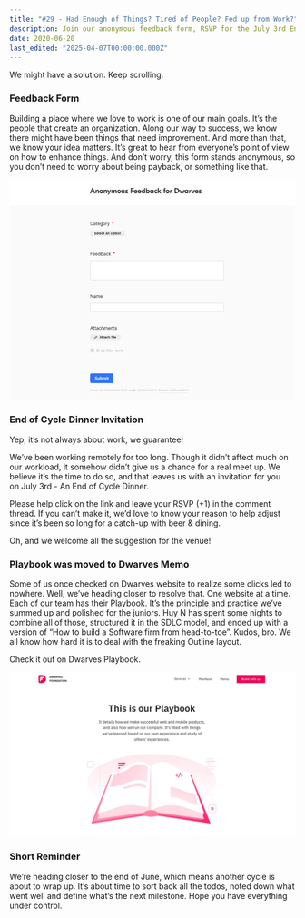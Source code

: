 ```yaml
---
title: "#29 - Had Enough of Things? Tired of People? Fed up from Work?"
description: Join our anonymous feedback form, RSVP for the July 3rd End of Cycle Dinner, and explore the updated Dwarves Playbook for software development insights.
date: 2020-06-20
last_edited: "2025-04-07T00:00:00.000Z"
---
```


We might have a solution. Keep scrolling.

### Feedback Form

Building a place where we love to work is one of our main goals. It’s the people that create an organization.
Along our way to success, we know there might have been things that need improvement. And more than that, we know your idea matters.
It’s great to hear from everyone’s point of view on how to enhance things. And don’t worry, this form stands anonymous, so you don’t need to worry about being payback, or something like that.

![](assets/notion-image-1744007067109-znkes.webp)

### End of Cycle Dinner Invitation

Yep, it’s not always about work, we guarantee!

We’ve been working remotely for too long. Though it didn’t affect much on our workload, it somehow didn’t give us a chance for a real meet up. We believe it’s the time to do so, and that leaves us with an invitation for you on July 3rd - An End of Cycle Dinner.

Please help click on the link and leave your RSVP (+1) in the comment thread. If you can’t make it, we’d love to know your reason to help adjust since it’s been so long for a catch-up with beer & dining.

Oh, and we welcome all the suggestion for the venue!

### Playbook was moved to Dwarves Memo

Some of us once checked on Dwarves website to realize some clicks led to nowhere. Well, we’ve heading closer to resolve that. One website at a time.
Each of our team has their Playbook. It’s the principle and practice we’ve summed up and polished for the juniors. Huy N has spent some nights to combine all of those, structured it in the SDLC model, and ended up with a version of “How to build a Software firm from head-to-toe”. Kudos, bro. We all know how hard it is to deal with the freaking Outline layout.

Check it out on Dwarves Playbook.

![](assets/notion-image-1744007067547-i7xf3.webp)

### Short Reminder

We’re heading closer to the end of June, which means another cycle is about to wrap up. It’s about time to sort back all the todos, noted down what went well and define what’s the next milestone. Hope you have everything under control.
